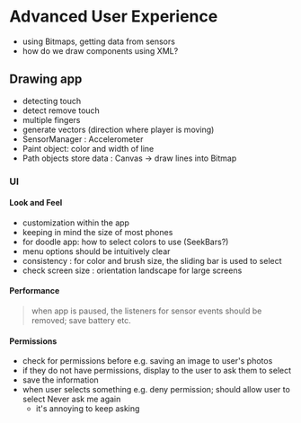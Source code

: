 # Advanced User Experience
- using Bitmaps, getting data from sensors
- how do we draw components using XML?

## Drawing app
- detecting touch
- detect remove touch
- multiple fingers
- generate vectors (direction where player is moving)
- SensorManager : Accelerometer
- Paint object: color and width of line
- Path objects store data : Canvas -> draw lines into Bitmap

### UI
#### Look and Feel
- customization within the app
- keeping in mind the size of most phones
- for doodle app: how to select colors to use (SeekBars?)
- menu options should be intuitively clear
- consistency : for color and brush size, the sliding bar is used to select
- check screen size : orientation landscape for large screens

#### Performance
> when app is paused, the listeners for sensor events should be removed; save battery etc.

#### Permissions
- check for permissions before e.g. saving an image to user's photos
- if they do not have permissions, display to the user to ask them to select
- save the information
- when user selects something e.g. deny permission; should allow user to select Never ask me again
  - it's annoying to keep asking

